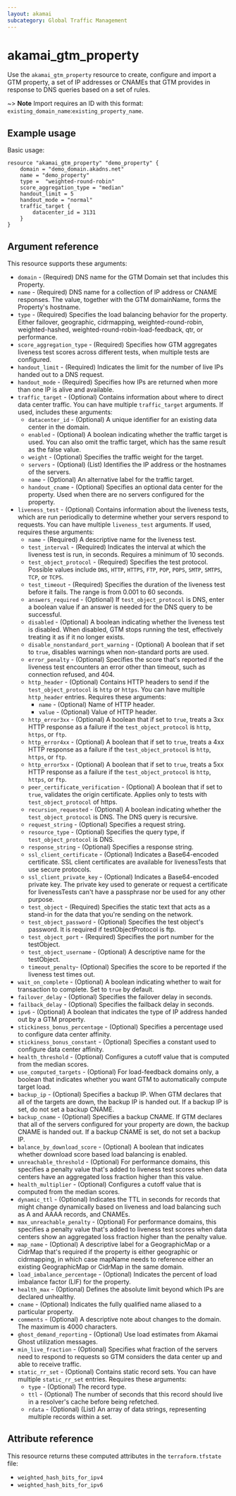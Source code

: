 ```yaml
---
layout: akamai
subcategory: Global Traffic Management
---
```


# akamai_gtm_property

Use the `akamai_gtm_property` resource to create, configure and import a GTM property, a set of IP addresses or CNAMEs that GTM provides in response to DNS queries based on a set of rules.

~> **Note** Import requires an ID with this format: `existing_domain_name`:`existing_property_name`.

## Example usage

Basic usage:

```
resource "akamai_gtm_property" "demo_property" {
    domain = "demo_domain.akadns.net"
    name = "demo_property"
    type =  "weighted-round-robin"
    score_aggregation_type = "median"
    handout_limit = 5
    handout_mode = "normal"
    traffic_target {
        datacenter_id = 3131
    }
}
```

## Argument reference

This resource supports these arguments:

* `domain` - (Required) DNS name for the GTM Domain set that includes this Property.
* `name` - (Required) DNS name for a collection of IP address or CNAME responses. The value, together with the GTM domainName, forms the Property's hostname.
* `type` - (Required) Specifies the load balancing behavior for the property. Either failover, geographic, cidrmapping, weighted-round-robin, weighted-hashed, weighted-round-robin-load-feedback, qtr, or performance.
* `score_aggregation_type` - (Required) Specifies how GTM aggregates liveness test scores across different tests, when multiple tests are configured.
* `handout_limit` - (Required) Indicates the limit for the number of live IPs handed out to a DNS request.
* `handout_mode` - (Required) Specifies how IPs are returned when more than one IP is alive and available.
* `traffic_target` - (Optional) Contains information about where to direct data center traffic. You can have multiple `traffic_target` arguments. If used, includes these arguments:
  * `datacenter_id` - (Optional) A unique identifier for an existing data center in the domain.
  * `enabled` - (Optional) A boolean indicating whether the traffic target is used. You can also omit the traffic target, which has the same result as the false value.
  * `weight` - (Optional) Specifies the traffic weight for the target.
  * `servers` - (Optional) (List) Identifies the IP address or the hostnames of the servers.
  * `name` - (Optional) An alternative label for the traffic target.
  * `handout_cname` - (Optional) Specifies an optional data center for the property. Used when there are no servers configured for the property.
* `liveness_test` - (Optional) Contains information about the liveness tests, which are run periodically to determine whether your servers respond to requests. You can have multiple `liveness_test` arguments. If used, requires these arguments:
  * `name` - (Required) A descriptive name for the liveness test.
  * `test_interval` - (Required) Indicates the interval at which the liveness test is run, in seconds. Requires a minimum of 10 seconds.
  * `test_object_protocol` - (Required) Specifies the test protocol. Possible values include `DNS`, `HTTP`, `HTTPS`, `FTP`, `POP`, `POPS`, `SMTP`, `SMTPS`, `TCP`, or `TCPS`.
  * `test_timeout` - (Required) Specifies the duration of the liveness test before it fails. The range is from 0.001 to 60 seconds.
  * `answers_required` - (Optional) If `test_object_protocol` is DNS, enter a boolean value if an answer is needed for the DNS query to be successful.
  * `disabled` - (Optional) A boolean indicating whether the liveness test is disabled. When disabled, GTM stops running the test, effectively treating it as if it no longer exists.
  * `disable_nonstandard_port_warning` - (Optional) A boolean that if set to `true`, disables warnings when non-standard ports are used.
  * `error_penalty` - (Optional) Specifies the score that's reported if the liveness test encounters an error other than timeout, such as connection refused, and 404.
  * `http_header` - (Optional) Contains HTTP headers to send if the `test_object_protocol` is `http` or `https`. You can have multiple `http_header` entries. Requires these arguments:
    * `name` - (Optional) Name of HTTP header.
    * `value` - (Optional) Value of HTTP header.
  * `http_error3xx` - (Optional) A boolean that if set to `true`, treats a 3xx HTTP response as a failure if the `test_object_protocol` is `http`, `https`, or `ftp`.
  * `http_error4xx` - (Optional) A boolean that if set to `true`, treats a 4xx HTTP response as a failure if the `test_object_protocol` is `http`, `https`, or `ftp`.
  * `http_error5xx` - (Optional) A boolean that if set to `true`, treats a 5xx HTTP response as a failure if the `test_object_protocol` is `http`, `https`, or `ftp`.
  * `peer_certificate_verification` - (Optional) A boolean that if set to `true`, validates the origin certificate. Applies only to tests with `test_object_protocol` of https.
  * `recursion_requested` - (Optional) A boolean indicating whether the `test_object_protocol` is DNS. The DNS query is recursive.
  * `request_string` - (Optional) Specifies a request string.
  * `resource_type` - (Optional) Specifies the query type, if `test_object_protocol` is DNS.
  * `response_string` - (Optional) Specifies a response string.
  * `ssl_client_certificate` - (Optional) Indicates a Base64-encoded certificate. SSL client certificates are available for livenessTests that use secure protocols.
  * `ssl_client_private_key` - (Optional) Indicates a Base64-encoded private key. The private key used to generate or request a certificate for livenessTests can't have a passphrase nor be used for any other purpose.
  * `test_object` - (Required) Specifies the static text that acts as a stand-in for the data that you're sending on the network.
  * `test_object_password` - (Optional) Specifies the test object's password. It is required if testObjectProtocol is ftp.
  * `test_object_port` - (Required) Specifies the port number for the testObject.
  * `test_object_username` - (Optional) A descriptive name for the testObject.
  * `timeout_penalty`- (Optional) Specifies the score to be reported if the liveness test times out.
* `wait_on_complete` - (Optional) A boolean indicating whether to wait for transaction to complete. Set to `true` by default.
* `failover_delay` - (Optional) Specifies the failover delay in seconds.
* `failback_delay` - (Optional) Specifies the failback delay in seconds.
* `ipv6` - (Optional) A boolean that indicates the type of IP address handed out by a GTM property.
* `stickiness_bonus_percentage` - (Optional) Specifies a percentage used to configure data center affinity.
* `stickiness_bonus_constant` - (Optional) Specifies a constant used to configure data center affinity.
* `health_threshold` - (Optional) Configures a cutoff value that is computed from the median scores.
* `use_computed_targets` - (Optional) For load-feedback domains only, a boolean that indicates whether you want GTM to automatically compute target load.
* `backup_ip` - (Optional) Specifies a backup IP. When GTM declares that all of the targets are down, the backup IP is handed out. If a backup IP is set, do not set a backup CNAME.
* `backup_cname` - (Optional) Specifies a backup CNAME. If GTM declares that all of the servers configured for your property are down, the backup CNAME is handed out. If a backup CNAME is set, do not set a backup IP.
* `balance_by_download_score` - (Optional) A boolean that indicates whether download score based load balancing is enabled.
* `unreachable_threshold` - (Optional) For performance domains, this specifies a penalty value that's added to liveness test scores when data centers have an aggregated loss fraction higher than this value.
* `health_multiplier` - (Optional) Configures a cutoff value that is computed from the median scores.
* `dynamic_ttl` - (Optional) Indicates the TTL in seconds for records that might change dynamically based on liveness and load balancing such as A and AAAA records, and CNAMEs.
* `max_unreachable_penalty` - (Optional) For performance domains, this specifies a penalty value that's added to liveness test scores when data centers show an aggregated loss fraction higher than the penalty value.
* `map_name` - (Optional) A descriptive label for a GeographicMap or a CidrMap that's required if the property is either geographic or cidrmapping, in which case mapName needs to reference either an existing GeographicMap or CidrMap in the same domain.
* `load_imbalance_percentage` - (Optional) Indicates the percent of load imbalance factor (LIF) for the property.
* `health_max` - (Optional) Defines the absolute limit beyond which IPs are declared unhealthy.
* `cname` - (Optional) Indicates the fully qualified name aliased to a particular property.
* `comments` - (Optional) A descriptive note about changes to the domain. The maximum is 4000 characters.
* `ghost_demand_reporting` - (Optional) Use load estimates from Akamai Ghost utilization messages.
* `min_live_fraction` - (Optional) Specifies what fraction of the servers need to respond to requests so GTM considers the data center up and able to receive traffic.
* `static_rr_set` - (Optional) Contains static record sets. You can have multiple `static_rr_set` entries. Requires these arguments:
  * `type` - (Optional) The record type.
  * `ttl` - (Optional) The number of seconds that this record should live in a resolver's cache before being refetched.
  * `rdata` - (Optional) (List) An array of data strings, representing multiple records within a set.

## Attribute reference

This resource returns these computed attributes in the `terraform.tfstate` file:

* `weighted_hash_bits_for_ipv4`
* `weighted_hash_bits_for_ipv6`
